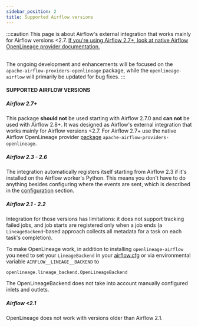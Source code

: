 ```yaml
---
sidebar_position: 2
title: Supported Airflow versions
---
```


:::caution
This page is about Airflow's external integration that works mainly for Airflow versions <2.7. 
[If you're using Airflow 2.7+, look at native Airflow OpenLineage provider documentation.](https://airflow.apache.org/docs/apache-airflow-providers-openlineage/stable/index.html)  <br /><br /> 

The ongoing development and enhancements will be focused on the `apache-airflow-providers-openlineage` package, 
while the `openlineage-airflow` will primarily be updated for bug fixes.
:::

#### SUPPORTED AIRFLOW VERSIONS

##### Airflow 2.7+

This package **should not** be used starting with Airflow 2.7.0 and **can not** be used with Airflow 2.8+. 
It was designed as Airflow's external integration that works mainly for Airflow versions <2.7.
For Airflow 2.7+ use the native Airflow OpenLineage provider 
[package](https://airflow.apache.org/docs/apache-airflow-providers-openlineage) `apache-airflow-providers-openlineage`.

##### Airflow 2.3 - 2.6

The integration automatically registers itself starting from Airflow 2.3 if it's installed on the Airflow worker's Python.
This means you don't have to do anything besides configuring where the events are sent, which is described in the [configuration](#configuration) section.

##### Airflow 2.1 - 2.2

Integration for those versions has limitations: it does not support tracking failed jobs, 
and job starts are registered only when a job ends (a `LineageBackend`-based approach collects all metadata 
for a task on each task's completion).

To make OpenLineage work, in addition to installing `openlineage-airflow` you need to set your `LineageBackend` 
in your [airflow.cfg](https://airflow.apache.org/docs/apache-airflow/stable/howto/set-config.html) or via environmental variable `AIRFLOW__LINEAGE__BACKEND` to

```
openlineage.lineage_backend.OpenLineageBackend
```

The OpenLineageBackend does not take into account manually configured inlets and outlets. 

##### Airflow <2.1 

OpenLineage does not work with versions older than Airflow 2.1.
